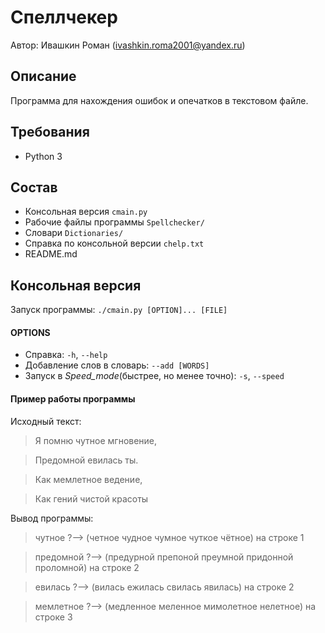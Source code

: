 # Спеллчекер
Автор: Ивашкин Роман (ivashkin.roma2001@yandex.ru)

Описание
-------------------------
Программа для нахождения ошибок и опечатков в текстовом файле.

Требования
------------------------
* Python 3

Состав
------------------------
* Консольная версия `cmain.py`
* Рабочие файлы программы `Spellchecker/`
* Словари `Dictionaries/`
* Справка по консольной версии `chelp.txt`
* README.md

Консольная версия
-----------------------
Запуск программы: `./cmain.py [OPTION]... [FILE]`

#### OPTIONS
* Справка: `-h`, `--help`
* Добавление слов в словарь: `--add [WORDS]`
* Запуск в _Speed_mode_(быстрее, но менее точно): `-s`, `--speed`

#### Пример работы программы
Исходный текст:
  > Я помню чутное мгновение,
  
  > Предомной евилась ты.
  
  > Как мемлетное ведение,
  
  > Как гений чистой красоты
  
Вывод программы:
  > чутное ?--> (четное чудное чумное чуткое чётное) на строке 1
  
  > предомной ?--> (предурной препоной преумной придонной проломной) на строке 2
  
  > евилась ?--> (вилась ежилась свилась явилась) на строке 2
  
  > мемлетное ?--> (медленное меленное мимолетное нелетное) на строке 3
